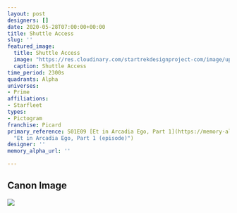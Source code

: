 ```yaml
---
layout: post
designers: []
date: 2020-05-28T07:00:00+00:00
title: Shuttle Access
slug: ''
featured_image:
  title: Shuttle Access
  image: "https://res.cloudinary.com/startrekdesignproject-com/image/upload/v1590716412/ShuttleAccess.png"
  caption: Shuttle Access
time_period: 2300s
quadrants: Alpha
universes:
- Prime
affiliations:
- Starfleet
types:
- Pictogram
franchise: Picard
primary_reference: S01E09 [Et in Arcadia Ego, Part 1](https://memory-alpha.fandom.com/wiki/Et_in_Arcadia_Ego,_Part_1_(episode)
  "Et in Arcadia Ego, Part 1 (episode)")
designer: ''
memory_alpha_url: ''

---
```

## Canon Image

![](https://res.cloudinary.com/startrekdesignproject-com/image/upload/v1590716414/ShuttleAccess_ArcadiaEgo1.jpg)